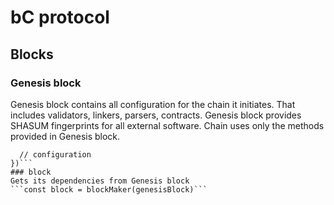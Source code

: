 # bC protocol

## Blocks
### Genesis block
Genesis block contains all configuration for the chain it initiates.
That includes validators, linkers, parsers, contracts.
Genesis block provides SHASUM fingerprints for all external software.
Chain uses only the methods provided in Genesis block.
```const genesis = genesisMaker({
  // configuration
})```
### block
Gets its dependencies from Genesis block
```const block = blockMaker(genesisBlock)```